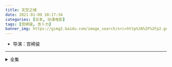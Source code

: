 ```yaml
---
title: 天空之城
date: 2021-01-09 10:17:34
categories: [日本, 动漫电影]
tags: [宫崎骏, 吉卜力]
banner_img: https://gimg2.baidu.com/image_search/src=http%3A%2F%2Fp2.gexing.com%2Fshaitu%2F20120809%2F1048%2F502324fb18552.jpg&refer=http%3A%2F%2Fp2.gexing.com&app=2002&size=f9999,10000&q=a80&n=0&g=0n&fmt=jpeg?sec=1612751001&t=f43b0cd17eb43d2ab80a53efed82f319
---
```

* 导演：宫崎骏
---
<!-- more -->
<details>
<summary>全集</summary>
{% dplayer "url:http://yiyi.55zuiday.com/20171218/9sxq7Rtc/index.m3u8" "type:hls" %}
</details>
